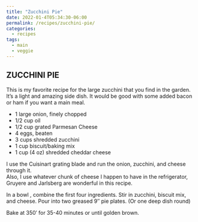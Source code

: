 ```yaml
---
title: "Zucchini Pie"
date: 2022-01-4T05:34:30-06:00
permalink: /recipes/zucchini-pie/
categories:
  - recipes
tags:
  - main
  - veggie
---
```

## ZUCCHINI PIE
This is my favorite recipe for the large zucchini that you find in the garden. It’s a light and amazing side dish. It would be good with some added bacon or ham if you want a main meal.

- 1 large onion, finely chopped
- 1/2 cup oil
- 1/2 cup grated Parmesan Cheese
- 4 eggs, beaten
- 3 cups shredded zucchini
- 1 cup biscuit/baking mix
- 1 cup (4 oz) shredded cheddar cheese

I use the Cuisinart grating blade and run the onion, zucchini, and cheese through it.  
Also, I use whatever chunk of cheese I happen to have in the refrigerator, Gruyere and Jarlsberg are wonderful in this recipe.

In a bowl , combine the first four ingredients. Stir in zucchini, biscuit mix, and cheese. Pour into two greased 9″ pie plates. (Or one deep dish round) 

Bake at 350′ for 35-40 minutes or until golden brown.
